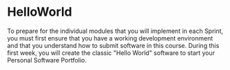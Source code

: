 # HelloWorld
To prepare for the individual modules that you will implement in each Sprint, you must first ensure that you have a working development environment and that you understand how to submit software in this course.  During this first week, you will create the classic "Hello World" software to start your Personal Software Portfolio. 
